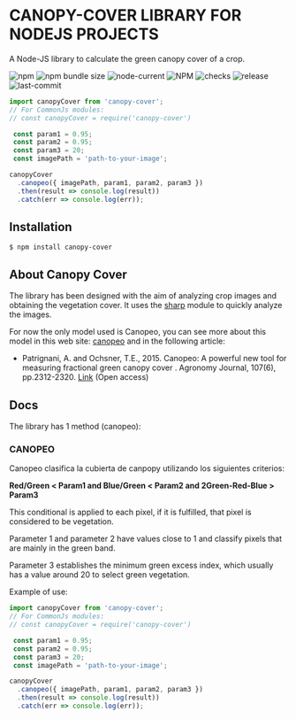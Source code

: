 # CANOPY-COVER LIBRARY FOR NODEJS PROJECTS

A Node-JS library to calculate the green canopy cover of a crop.

![npm](https://img.shields.io/npm/v/canopy-cover)
![npm bundle size](https://img.shields.io/bundlephobia/min/canopy-cover)
![node-current](https://img.shields.io/node/v/canopy-cover)
![NPM](https://img.shields.io/npm/l/canopy-cover)
![checks](https://badgen.net/github/checks/pacs27/canopy-cover)
![release](https://badgen.net/github/release/pacs27/canopy-cover)
![last-commit](https://badgen.net/github/last-commit/pacs27/canopy-cover)


```js
import canopyCover from 'canopy-cover';
// For CommonJs modules:
// const canopyCover = require('canopy-cover')

 const param1 = 0.95;
 const param2 = 0.95;
 const param3 = 20;
 const imagePath = 'path-to-your-image';

canopyCover
  .canopeo({ imagePath, param1, param2, param3 })
  .then(result => console.log(result))
  .catch(err => console.log(err));
```

## Installation

```console
$ npm install canopy-cover
```
## About Canopy Cover

The library has been designed with the aim of analyzing crop images and obtaining the vegetation cover. It uses the [sharp](https://github.com/lovell/sharp) module to quickly analyze the images. 

For now the only model used is Canopeo, you can see more about this model in this web site: [canopeo](https://canopeoapp.com) and in the following article:  
- Patrignani, A. and Ochsner, T.E., 2015. Canopeo: A powerful new tool for measuring fractional green canopy cover . Agronomy Journal, 107(6), pp.2312-2320. [Link](https://acsess.onlinelibrary.wiley.com/doi/full/10.2134/agronj15.0150) (Open access)
## Docs

 The library has 1 method (canopeo):

### CANOPEO
Canopeo clasifica la cubierta de canpopy utilizando los siguientes criterios:

**Red/Green < Param1 and Blue/Green < Param2 and 2Green-Red-Blue > Param3**

This conditional is applied to each pixel, if it is fulfilled, that pixel is considered to be vegetation.

Parameter 1 and parameter 2 have values close to 1 and classify pixels that are mainly in the green band.

Parameter 3 establishes the minimum green excess index, which usually has a value around 20 to select green vegetation.

Example of use:
```js
import canopyCover from 'canopy-cover';
// For CommonJs modules:
// const canopyCover = require('canopy-cover')

 const param1 = 0.95;
 const param2 = 0.95;
 const param3 = 20;
 const imagePath = 'path-to-your-image';

canopyCover
  .canopeo({ imagePath, param1, param2, param3 })
  .then(result => console.log(result))
  .catch(err => console.log(err));
```